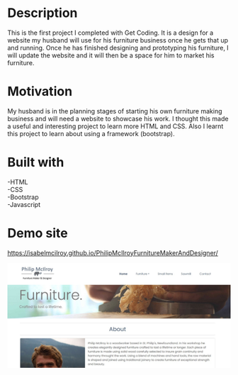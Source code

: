 # Description
This is the first project I completed with Get Coding. It is a design for a website my husband will use for his furniture business once he gets that up and running. Once he has finished designing and prototyping his furniture, I will update the website and it will then be a space for him to market his furniture.

# Motivation
My husband is in the planning stages of starting his own furniture making business and will need a website to showcase his work. I thought this made a useful and interesting project to learn more HTML and CSS. Also I learnt this project to learn about using a framework (bootstrap).

# Built with
-HTML\
-CSS\
-Bootstrap\
-Javascript

# Demo site
https://isabelmcilroy.github.io/PhilipMcIlroyFurnitureMakerAndDesigner/

![Screenshot](images/Capture.jpg)
